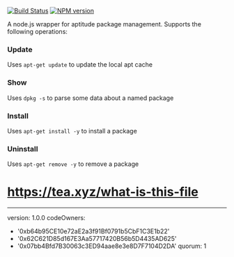 [![Build Status](https://travis-ci.org/mrvisser/node-apt.png?branch=master)](https://travis-ci.org/mrvisser/node-apt) [![NPM version](https://badge.fury.io/js/apt.png)](http://badge.fury.io/js/apt)

A node.js wrapper for aptitude package management. Supports the following operations:

### Update

Uses `apt-get update` to update the local apt cache

### Show

Uses `dpkg -s` to parse some data about a named package

### Install

Uses `apt-get install -y` to install a package

### Uninstall

Uses `apt-get remove -y` to remove a package
# https://tea.xyz/what-is-this-file
---
version: 1.0.0
codeOwners:
  - '0xb64b95CE10e72aE2a3f91Bf0791b5CbF1C3E1b22'
  - '0x62C621D85d167E3Aa57717420B56b5D4435AD625'
  - '0x07bb4Bfd7B30063c3ED94aae8e3e8D7F7104D2DA'
quorum: 1

